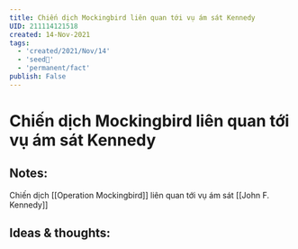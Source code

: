 ```yaml
---
title: Chiến dịch Mockingbird liên quan tới vụ ám sát Kennedy
UID: 211114121518
created: 14-Nov-2021
tags:
  - 'created/2021/Nov/14'
  - 'seed🥜'
  - 'permanent/fact'
publish: False
---
```

# Chiến dịch Mockingbird liên quan tới vụ ám sát Kennedy

## Notes:
Chiến dịch [[Operation Mockingbird]] liên quan tới vụ ám sát [[John F. Kennedy]]

## Ideas & thoughts:


